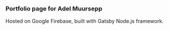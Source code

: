 ### Portfolio page for Adel Muursepp

Hosted on Google Firebase, built with Gatsby Node.js framework.
